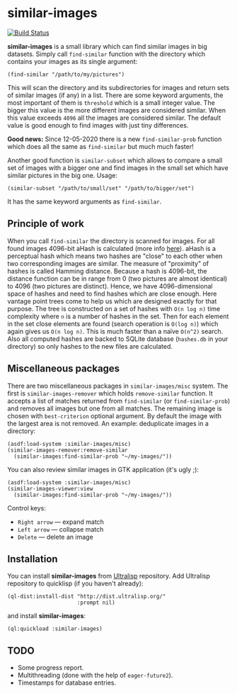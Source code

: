 # similar-images
[![Build Status](https://api.cirrus-ci.com/github/shamazmazum/similar-images.svg)](https://cirrus-ci.com/github/shamazmazum/similar-images)

**similar-images** is a small library which can find similar images in
big datasets. Simply call `find-similar` function with the directory
which contains your images as its single argument:

~~~~
(find-similar "/path/to/my/pictures")
~~~~

This will scan the directory and its subdirectories for images and
return sets of similar images (if any) in a list. There are some
keyword arguments, the most important of them is `threshold` which is
a small integer value. The bigger this value is the more different
images are considered similar. When this value exceeds `4096` all the
images are considered similar. The default value is good enough to
find images with just tiny differences.

**Good news:** Since 12-05-2020 there is a new `find-similar-prob`
function which does all the same as `find-similar` but much much
faster!

Another good function is `similar-subset` which allows to compare a
small set of images with a bigger one and find images in the small set
which have similar pictures in the big one. Usage:

~~~~
(similar-subset "/path/to/small/set" "/path/to/bigger/set")
~~~~

It has the same keyword arguments as `find-similar`.

## Principle of work

When you call `find-similar` the directory is scanned for images. For
all found images 4096-bit aHash is calculated (more info
[here](http://www.hackerfactor.com/blog/?/archives/432-Looks-Like-It.html)).
aHash is a perceptual hash which means two hashes are "close" to each
other when two corresponding images are similar. The measure of
"proximity" of hashes is called Hamming distance. Because a hash is
4096-bit, the distance function can be in range from 0 (two pictures
are almost identical) to 4096 (two pictures are distinct). Hence, we
have 4096-dimensional space of hashes and need to find hashes which
are close enough. Here vantage point trees come to help us which are
designed exactly for that purpose. The tree is constructed on a set of
hashes with `O(n log n)` time complexity where `n` is a number of
hashes in the set. Then for each element in the set close elements are
found (search operation is `O(log n)`) which again gives us `O(n log
n)`. This is much faster than a naïve `O(n^2)` search. Also all
computed hashes are backed to SQLite database (`hashes.db` in your
directory) so only hashes to the new files are calculated.

## Miscellaneous packages

There are two miscellaneous packages in `similar-images/misc`
system. The first is `similar-images-remover` which holds
`remove-similar` function. It accepts a list of matches returned from
`find-similar` (or `find-similar-prob`) and removes all images but one
from all matches. The remaining image is chosen with `best-criterion`
optional argument. By default the image with the largest area is not
removed. An example: deduplicate images in a directory:
~~~~
(asdf:load-system :similar-images/misc)
(similar-images-remover:remove-similar
  (similar-images:find-similar-prob "~/my-images/"))
~~~~

You can also review similar images in GTK application (it's ugly ;):
~~~~
(asdf:load-system :similar-images/misc)
(similar-images-viewer:view
  (similar-images:find-similar-prob "~/my-images/"))
~~~~

Control keys:
* `Right arrow` — expand match
* `Left arrow` — collapse match
* `Delete` — delete an image

## Installation

You can install **similar-images** from [Ultralisp](https://ultralisp.org/)
repository. Add Ultralisp repository to quicklisp (if you haven't already):

~~~~
(ql-dist:install-dist "http://dist.ultralisp.org/"
                      :prompt nil)
~~~~

and install **similar-images**:

~~~~
(ql:quickload :similar-images)
~~~~

## TODO

* Some progress report.
* Multithreading (done with the help of `eager-future2`).
* Timestamps for database entries.
